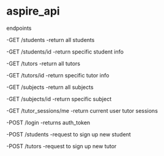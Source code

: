 # aspire_api

endpoints

-GET /students
-return all students

-GET /students/id
-return specific student info

-GET /tutors
-return all tutors

-GET /tutors/id
-return specific tutor info

-GET /subjects
-return all subjects

-GET /subjects/id
-return specific subject

-GET /tutor_sessions/me
-return current user tutor sessions

-POST /login
-returns auth_token

-POST /students
-request to sign up new student

-POST /tutors
-request to sign up new tutor
